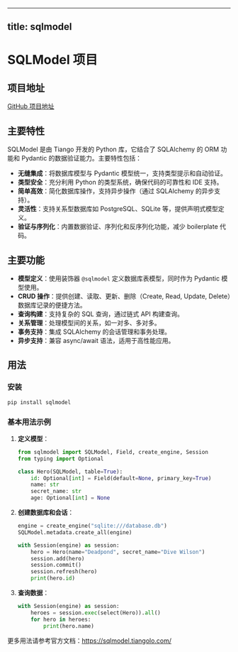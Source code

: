 
---
title: sqlmodel
---

# SQLModel 项目

## 项目地址
[GitHub 项目地址](https://github.com/tiangolo/sqlmodel)

## 主要特性
SQLModel 是由 Tiango 开发的 Python 库，它结合了 SQLAlchemy 的 ORM 功能和 Pydantic 的数据验证能力。主要特性包括：
- **无缝集成**：将数据库模型与 Pydantic 模型统一，支持类型提示和自动验证。
- **类型安全**：充分利用 Python 的类型系统，确保代码的可靠性和 IDE 支持。
- **简单高效**：简化数据库操作，支持异步操作（通过 SQLAlchemy 的异步支持）。
- **灵活性**：支持关系型数据库如 PostgreSQL、SQLite 等，提供声明式模型定义。
- **验证与序列化**：内置数据验证、序列化和反序列化功能，减少 boilerplate 代码。

## 主要功能
- **模型定义**：使用装饰器 `@sqlmodel` 定义数据库表模型，同时作为 Pydantic 模型使用。
- **CRUD 操作**：提供创建、读取、更新、删除（Create, Read, Update, Delete）数据库记录的便捷方法。
- **查询构建**：支持复杂的 SQL 查询，通过链式 API 构建查询。
- **关系管理**：处理模型间的关系，如一对多、多对多。
- **事务支持**：集成 SQLAlchemy 的会话管理和事务处理。
- **异步支持**：兼容 async/await 语法，适用于高性能应用。

## 用法
### 安装
```bash
pip install sqlmodel
```

### 基本用法示例
1. **定义模型**：
   ```python
   from sqlmodel import SQLModel, Field, create_engine, Session
   from typing import Optional

   class Hero(SQLModel, table=True):
       id: Optional[int] = Field(default=None, primary_key=True)
       name: str
       secret_name: str
       age: Optional[int] = None
   ```

2. **创建数据库和会话**：
   ```python
   engine = create_engine("sqlite:///database.db")
   SQLModel.metadata.create_all(engine)

   with Session(engine) as session:
       hero = Hero(name="Deadpond", secret_name="Dive Wilson")
       session.add(hero)
       session.commit()
       session.refresh(hero)
       print(hero.id)
   ```

3. **查询数据**：
   ```python
   with Session(engine) as session:
       heroes = session.exec(select(Hero)).all()
       for hero in heroes:
           print(hero.name)
   ```

更多用法请参考官方文档：https://sqlmodel.tiangolo.com/